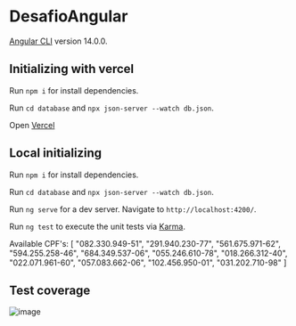 # DesafioAngular

[Angular CLI](https://github.com/angular/angular-cli) version 14.0.0.

## Initializing with vercel

Run `npm i` for install dependencies.

Run `cd database` and `npx json-server --watch db.json`.

Open [Vercel](https://desafio-angular-tau.vercel.app)

## Local initializing

Run `npm i` for install dependencies.

Run `cd database` and `npx json-server --watch db.json`.

Run `ng serve` for a dev server. Navigate to `http://localhost:4200/`.

Run `ng test` to execute the unit tests via [Karma](https://karma-runner.github.io).

Available CPF's: [
    "082.330.949-51",
    "291.940.230-77",
    "561.675.971-62",
    "594.255.258-46",
    "684.349.537-06",
    "055.246.610-78",
    "018.266.312-40",
    "022.071.961-60",
    "057.083.662-06",
    "102.456.950-01",
    "031.202.710-98"
]

## Test coverage
![image](https://github.com/allanrot/desafio-angular/assets/42452179/64ff04fb-08fd-4457-8c81-2025fbcb75aa)
